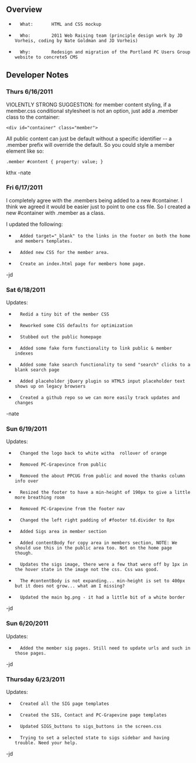 ## Overview

*		What:		HTML and CSS mockup
*		Who:		2011 Web Raising team (principle design work by JD Vorheis, coding by Nate Goldman and JD Vorheis)
*		Why:		Redesign and migration of the Portland PC Users Group website to concrete5 CMS

## Developer Notes

### Thurs 6/16/2011
VIOLENTLY STRONG SUGGESTION: for member content styling, if a member.css conditional stylesheet is not an option, just add a .member class to the container:

	<div id="container" class="member">

All public content can just be default without a specific identifier -- a .member prefix will override the default. So you could style a member element like so:

	.member #content { property: value; }

kthx
-nate

### Fri 6/17/2011
I completely agree with the .members being added to a new #container. I think we agreed it would be easier just to point to one css file. So I created a new #container with .member as a class. 

I updated the following:

*		Added target="_blank" to the links in the footer on both the home and members templates. 
*		Added new CSS for the member area.
*		Create an index.html page for members home page.

-jd

### Sat 6/18/2011
Updates:

*		Redid a tiny bit of the member CSS
*		Reworked some CSS defaults for optimization
*		Stubbed out the public homepage
*		Added some fake form functionality to link public & member indexes
*		Added some fake search functionality to send "search" clicks to a blank search page
*		Added placeholder jQuery plugin so HTML5 input placeholder text shows up on legacy browsers
*		Created a github repo so we can more easily track updates and changes

-nate

### Sun 6/19/2011
Updates:

*		Changed the logo back to white witha  rollover of orange
*		Removed PC-Grapevince from public
*		Removed the about PPCUG from public and moved the thanks column info over
*		Resized the footer to have a min-height of 190px to give a little more breathing room
*		Removed PC-Grapevine from the footer nav
*		Changed the left right padding of #footer td.divider to 8px
*		Added Sigs area in member section
*		Added contentBody for copy area in members section, NOTE: We should use this in the public area too. Not on the home page though. 
*		Updates the sigs image, there were a few that were off by 1px in the hover state in the image not the css. Css was good. 
*		The #contentBody is not expanding... min-height is set to 400px but it does not grow... what am I missing?
*		Updated the main bg.png - it had a little bit of a white border

-jd

### Sun 6/20/2011
Updates:

*		Added the member sig pages. Still need to update urls and such in those pages. 

-jd

### Thursday 6/23/2011
Updates:

*		Created all the SIG page templates
*		Created the SIG, Contact and PC-Grapevine page templates
*		Updated SIGS_buttons to sigs_buttons in the screen.css
*		Trying to set a selected state to sigs sidebar and having trouble. Need your help.

-jd